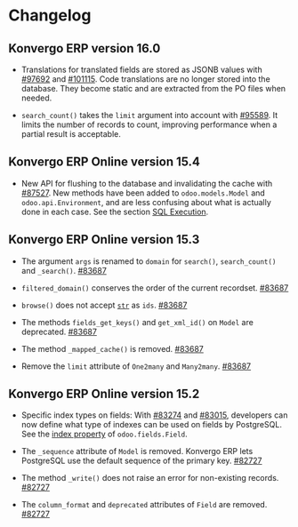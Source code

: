 # Changelog

## Konvergo ERP version 16.0

  * Translations for translated fields are stored as JSONB values with [#97692](https://github.com/odoo/odoo/pull/97692) and [#101115](https://github.com/odoo/odoo/pull/101115). Code translations are no longer stored into the database. They become static and are extracted from the PO files when needed.

  * `search_count()` takes the `limit` argument into account with [#95589](https://github.com/odoo/odoo/pull/95589). It limits the number of records to count, improving performance when a partial result is acceptable.

## Konvergo ERP Online version 15.4

  * New API for flushing to the database and invalidating the cache with [#87527](https://github.com/odoo/odoo/pull/87527). New methods have been added to `odoo.models.Model` and `odoo.api.Environment`, and are less confusing about what is actually done in each case. See the section [SQL Execution](../orm#reference-orm-sql).

## Konvergo ERP Online version 15.3

  * The argument `args` is renamed to `domain` for `search()`, `search_count()` and `_search()`. [#83687](https://github.com/odoo/odoo/pull/83687)

  * `filtered_domain()` conserves the order of the current recordset. [#83687](https://github.com/odoo/odoo/pull/83687)

  * `browse()` does not accept [`str`](https://docs.python.org/3/library/stdtypes#str "\(disponible dans Python v3.12\)") as `ids`. [#83687](https://github.com/odoo/odoo/pull/83687)

  * The methods `fields_get_keys()` and `get_xml_id()` on `Model` are deprecated. [#83687](https://github.com/odoo/odoo/pull/83687)

  * The method `_mapped_cache()` is removed. [#83687](https://github.com/odoo/odoo/pull/83687)

  * Remove the `limit` attribute of `One2many` and `Many2many`. [#83687](https://github.com/odoo/odoo/pull/83687)

## Konvergo ERP Online version 15.2

  * Specific index types on fields: With [#83274](https://github.com/odoo/odoo/pull/83274) and [#83015](https://github.com/odoo/odoo/pull/83015), developers can now define what type of indexes can be used on fields by PostgreSQL. See the [index property](../orm#reference-fields) of `odoo.fields.Field`.

  * The `_sequence` attribute of `Model` is removed. Konvergo ERP lets PostgreSQL use the default sequence of the primary key. [#82727](https://github.com/odoo/odoo/pull/82727)

  * The method `_write()` does not raise an error for non-existing records. [#82727](https://github.com/odoo/odoo/pull/82727)

  * The `column_format` and `deprecated` attributes of `Field` are removed. [#82727](https://github.com/odoo/odoo/pull/82727)

